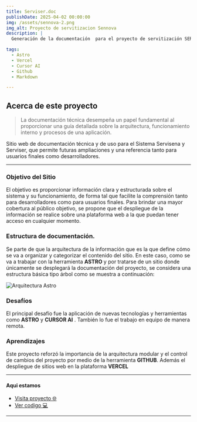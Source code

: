 ```yaml
---
title: Serviser.doc
publishDate: 2025-04-02 00:00:00
img: /assets/sennova-2.png
img_alt: Proyecto de servitizacion Sennova
description: |
  Generación de la documentación  para el proyecto de servitización SERVISENA, incluye manual técnico, implementación y de usuario.

tags:
  - Astro
  - Vercel
  - Cursor AI
  - Github
  - Markdown

---
```


## Acerca de este proyecto

> La documentación técnica desempeña un papel fundamental al proporcionar una guía detallada sobre la arquitectura, funcionamiento interno y procesos de una aplicación.

Sitio web de documentación técnica y de uso para el Sistema Servisena y Serviser, que permite futuras ampliaciones y una referencia tanto para usuarios finales como desarrolladores.

---

### Objetivo del Sitio
 El objetivo es proporcionar información clara y estructurada sobre el sistema y su funcionamiento, de forma tal que facilite la comprensión tanto para desarrolladores como para usuarios finales. Para brindar una mayor cobertura al público objetivo, se propone que el despliegue de la información se realice sobre una plataforma web a la que puedan tener acceso en cualquier momento.
### Estructura de documentación.
Se parte de que la arquitectura de la información que es la que define cómo se va a organizar y categorizar el contenido del sitio. En este caso, como se va a trabajar con la herramienta **ASTRO** y por tratarse de un sitio donde únicamente se desplegará la documentación del proyecto, se considera una estructura básica tipo árbol como se muestra a continuación:

![Arquitectura Astro](/assets/arq-astro.jpg)

### Desafíos
El principal desafío fue la aplicación de nuevas tecnologías y herramientas como **ASTRO** y **CURSOR AI** . También lo fue el trabajo en equipo de manera remota.

### Aprendizajes
Este proyecto reforzó la importancia de la arquitectura modular y  el control de cambios del proyecto por medio de la herramienta **GITHUB**. Además el despliegue de sitios web en la plataforma **VERCEL**

---

#### Aqui estamos

- <a href="https://starlight-serviser-doc.vercel.app/">Visita proyecto 🌐 </a>
- <a href="https://github.com/YasminTorresDesign/starlight-serviser-doc">Ver codigo 💻 </a>

---
